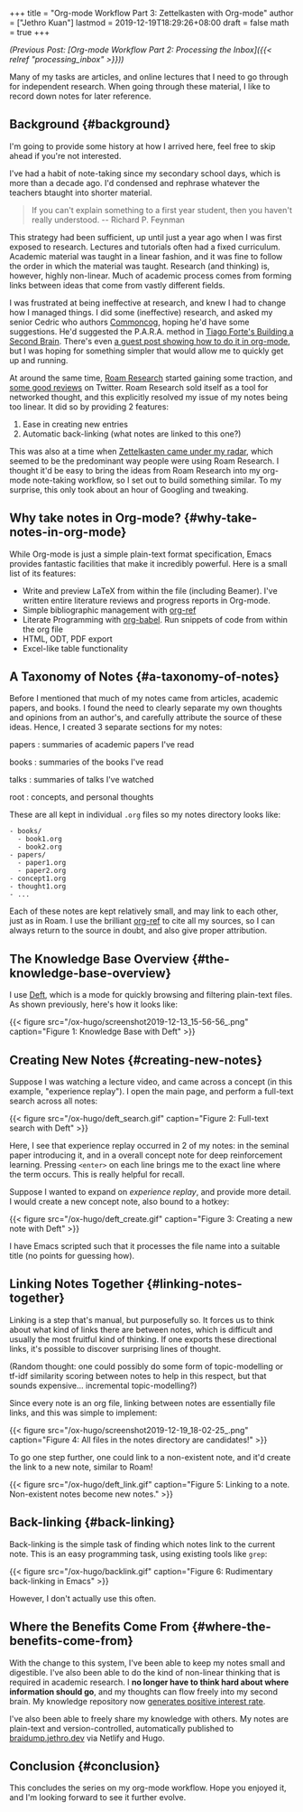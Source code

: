 +++
title = "Org-mode Workflow Part 3: Zettelkasten with Org-mode"
author = ["Jethro Kuan"]
lastmod = 2019-12-19T18:29:26+08:00
draft = false
math = true
+++

_(Previous Post: [Org-mode Workflow Part 2: Processing the Inbox]({{< relref "processing_inbox" >}}))_

Many of my tasks are articles, and online lectures that I need to go
through for independent research. When going through these material, I
like to record down notes for later reference.


## Background {#background}

I'm going to provide some history at how I arrived here, feel free to
skip ahead if you're not interested.

I've had a habit of note-taking since my secondary school days, which
is more than a decade ago. I'd condensed and rephrase whatever the
teachers btaught into shorter material.

> If you can't explain something to a first year student, then you
> haven't really understood. -- Richard P. Feynman

This strategy had been sufficient, up until just a year ago when I was
first exposed to research. Lectures and tutorials often had a fixed
curriculum. Academic material was taught in a linear fashion, and it
was fine to follow the order in which the material was taught.
Research (and thinking) is, however, highly non-linear. Much of
academic process comes from forming links between ideas that come from
vastly different fields.

I was frustrated at being ineffective at research, and knew I had to
change how I managed things. I did some (ineffective) research, and
asked my senior Cedric who authors [Commoncog](https://commoncog.com/blog/), hoping he'd have some
suggestions. He'd suggested the P.A.R.A. method in [Tiago Forte's
Building a Second Brain](https://www.fortelabs.co/). There's even [a guest post showing how to do
it in org-mode](https://tasshin.com/blog/implementing-a-second-brain-in-emacs-and-org-mode/), but I was hoping for something simpler that would
allow me to quickly get up and running.

At around the same time, [Roam Research](https://roamresearch.com/) started gaining some traction,
and [some good reviews](https://twitter.com/adam%5Fkeesling/status/1196864424725774336) on Twitter. Roam Research sold itself as a tool
for networked thought, and this explicitly resolved my issue of my
notes being too linear. It did so by providing 2 features:

1.  Ease in creating new entries
2.  Automatic back-linking (what notes are linked to this one?)

This was also at a time when [Zettelkasten came under my radar](https://www.lesswrong.com/posts/NfdHG6oHBJ8Qxc26s/the-zettelkasten-method-1), which
seemed to be the predominant way people were using Roam Research. I
thought it'd be easy to bring the ideas from Roam Research into my
org-mode note-taking workflow, so I set out to build something
similar. To my surprise, this only took about an hour of Googling and
tweaking.


## Why take notes in Org-mode? {#why-take-notes-in-org-mode}

While Org-mode is just a simple plain-text format specification, Emacs
provides fantastic facilities that make it incredibly powerful. Here
is a small list of its features:

-   Write and preview LaTeX from within the file (including Beamer).
    I've written entire literature reviews and progress reports in
    Org-mode.
-   Simple bibliographic management with [org-ref](https://github.com/jkitchin/org-ref)
-   Literate Programming with [org-babel](https://orgmode.org/worg/org-contrib/babel/intro.html). Run snippets of code from
    within the org file
-   HTML, ODT, PDF export
-   Excel-like table functionality


## A Taxonomy of Notes {#a-taxonomy-of-notes}

Before I mentioned that much of my notes came from articles, academic
papers, and books. I found the need to clearly separate my own thoughts and
opinions from an author's, and carefully attribute the source of these
ideas. Hence, I created 3 separate sections for my notes:

papers
: summaries of academic papers I've read

books
: summaries of the books I've read

talks
: summaries of talks I've watched

root
: concepts, and personal thoughts

These are all kept in individual `.org` files so my notes directory
looks like:

```text
- books/
  - book1.org
  - book2.org
- papers/
  - paper1.org
  - paper2.org
- concept1.org
- thought1.org
- ...
```

Each of these notes are kept relatively small, and may link to each
other, just as in Roam. I use the brilliant [org-ref](https://github.com/jkitchin/org-ref) to cite all my
sources, so I can always return to the source in doubt, and also give
proper attribution.


## The Knowledge Base Overview {#the-knowledge-base-overview}

I use [Deft](https://jblevins.org/projects/deft/), which is a mode for quickly browsing and filtering
plain-text files. As shown previously, here's how it looks like:

{{< figure src="/ox-hugo/screenshot2019-12-13_15-56-56_.png" caption="Figure 1: Knowledge Base with Deft" >}}


## Creating New Notes {#creating-new-notes}

Suppose I was watching a lecture video, and came across a concept (in
this example, "experience replay"). I open the main page, and perform
a full-text search across all notes:

{{< figure src="/ox-hugo/deft_search.gif" caption="Figure 2: Full-text search with Deft" >}}

Here, I see that experience replay occurred in 2 of my notes: in
the seminal paper introducing it, and in a overall concept note for
deep reinforcement learning. Pressing `<enter>` on each line brings me
to the exact line where the term occurs. This is really helpful for
recall.

Suppose I wanted to expand on _experience replay_, and provide more
detail. I would create a new concept note, also bound to a hotkey:

{{< figure src="/ox-hugo/deft_create.gif" caption="Figure 3: Creating a new note with Deft" >}}

I have Emacs scripted such that it processes the file name into a
suitable title (no points for guessing how).


## Linking Notes Together {#linking-notes-together}

Linking is a step that's manual, but purposefully so. It forces us to
think about what kind of links there are between notes, which is
difficult and usually the most fruitful kind of thinking. If one
exports these directional links, it's possible to discover surprising
lines of thought.

(Random thought: one could possibly do some form of topic-modelling or
tf-idf similarity scoring between notes to help in this respect, but
that sounds expensive... incremental topic-modelling?)

Since every note is an org file, linking between notes are essentially
file links, and this was simple to implement:

{{< figure src="/ox-hugo/screenshot2019-12-19_18-02-25_.png" caption="Figure 4: All files in the notes directory are candidates!" >}}

To go one step further, one could link to a non-existent note, and
it'd create the link to a new note, similar to Roam!

{{< figure src="/ox-hugo/deft_link.gif" caption="Figure 5: Linking to a note. Non-existent notes become new notes." >}}


## Back-linking {#back-linking}

Back-linking is the simple task of finding which notes link to the
current note. This is an easy programming task, using existing tools
like `grep`:

{{< figure src="/ox-hugo/backlink.gif" caption="Figure 6: Rudimentary back-linking in Emacs" >}}

However, I don't actually use this often.


## Where the Benefits Come From {#where-the-benefits-come-from}

With the change to this system, I've been able to keep my notes small
and digestible. I've also been able to do the kind of non-linear
thinking that is required in academic research. I **no longer have to
think hard about where information should go**, and my thoughts can
flow freely into my second brain. My knowledge repository now
[generates positive interest rate](https://twitter.com/vgr/status/1203741612007931904).

I've also been able to freely share my knowledge with others. My notes
are plain-text and version-controlled, automatically published to
[braidump.jethro.dev](https://braindump.jethro.dev/) via Netlify and Hugo.


## Conclusion {#conclusion}

This concludes the series on my org-mode workflow. Hope you enjoyed
it, and I'm looking forward to see it further evolve.
